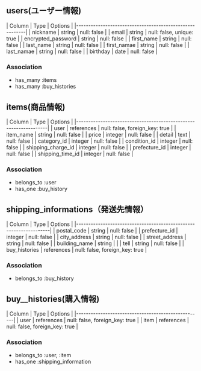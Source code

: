 ## users(ユーザー情報)
|        Column      |  Type  |          Options          |
|---------------------------------------------------------|
|      nickname      | string |        null: false        |
|        email       | string | null: false, unique: true |
| encrypted_password | string |        null: false        |
|    first_name      | string |        null: false        |
|    last_name       | string |        null: false        |
|    first_namae     | string |        null: false        |
|    last_namae      | string |        null: false        |
|      birthday      |  date  |        null: false        |

### Association
- has_many :items
- has_many :buy_histories



## items(商品情報)
|      Column       |    Type     |            Options             |
|------------------------------------------------------------------|
|       user        | references  | null: false, foreign_key: true |
|    item_name      |   string    |           null: false          |
|      price        |   integer   |           null: false          |
|     detail        |    text     |           null: false          |
|   category_id     |   integer   |           null: false          |
|   condition_id    |   integer   |           null: false          |
| shipping_charge_id |   integer   |           null: false          |
| prefecture_id     |   integer   |           null: false          |
| shipping_time_id  |   integer   |           null: false          |

### Association
- belongs_to :user
- has_one :buy_history




## shipping_informations（発送先情報）
|      Column        |    Type     |   Options                      |
|-------------------------------------------------------------------|
|   postal_code      |   string    | null: false                    |
|   prefecture_id    |   integer   | null: false                    |
|   city_address     |   string    | null: false                    |
|  street_address    |   string    | null: false                    |
|  building_name     |   string    |                                |
|       tell         |   string    | null: false                    |
|  buy_histories     | references  | null: false, foreign_key: true |

### Association
- belongs_to :buy_history




## buy__histories(購入情報)
|   Column |  Type  |           Options              |
|----------------------------------------------------|
| user | references | null: false, foreign_key: true |
| item | references | null: false, foreign_key: true |



### Association
- belongs_to :user, :item
- has_one :shipping_information